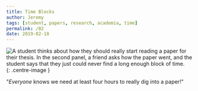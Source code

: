 ```yaml
---
title: Time Blocks
author: Jeremy
tags: [student, papers, research, academia, time]
permalink: /82
date: 2019-02-18
---
```


![A student thinks about how they should really start reading a paper for their thesis. In the second panel, a friend asks how the paper went, and the student says that they just could never find a long enough block of time.](https://res.cloudinary.com/dh3hm8pb7/image/upload/c_scale,q_auto:best/v1535842782/Handwaving/Published/TimeBlocks.png){: .centre-image }

"*Everyone* knows we need at least four hours to really dig into a paper!"